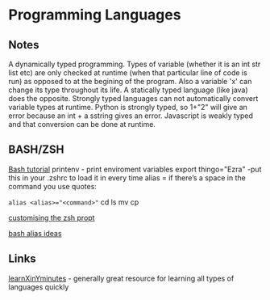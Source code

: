 # Programming Languages

## Notes
A dynamically typed programming. Types of variable (whether it is an int str list etc) are only checked at runtime (when that particular line of code is run) as opposed to at the begining of the program. Also a variable 'x' can change its type throughout its life.
A statically typed language (like java) does the opposite.
Strongly typed languages can not automatically convert variable types at runtime. Python is strongly typed, so 1+"2" will give an error because an int + a sstring gives an error. Javascript is weakly typed and that conversion can be done at runtime.

## BASH/ZSH

[Bash tutorial](https://flaviocopes.com/bash/)
printenv - print enviroment variables
export thingo="Ezra" -put this in your .zshrc to load it in every time
alias <alias>=<command>
if there’s a space in the command you use quotes:

```alias <alias>="<command>"```
cd
ls 
mv
cp

[customising the zsh propt](https://scriptingosx.com/2019/07/moving-to-zsh-06-customizing-the-zsh-prompt/)

[bash alias ideas](https://opensource.com/article/19/7/bash-aliases)

## Links

[learnXinYminutes](https://learnxinyminutes.com/) - generally great resource for learning all types of languages quickly




